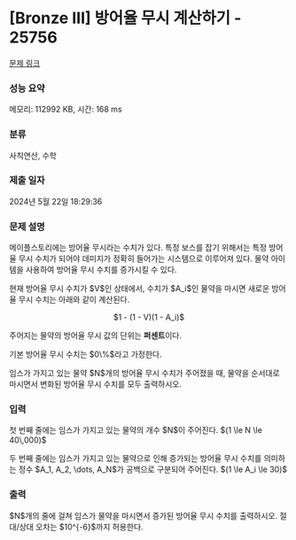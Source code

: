 # [Bronze III] 방어율 무시 계산하기 - 25756 

[문제 링크](https://www.acmicpc.net/problem/25756) 

### 성능 요약

메모리: 112992 KB, 시간: 168 ms

### 분류

사칙연산, 수학

### 제출 일자

2024년 5월 22일 18:29:36

### 문제 설명

<p>메이플스토리에는 방어율 무시라는 수치가 있다. 특정 보스를 잡기 위해서는 특정 방어율 무시 수치가 되어야 데미지가 정확히 들어가는 시스템으로 이루어져 있다. 물약 아이템을 사용하여 방어율 무시 수치를 증가시킬 수 있다.</p>

<p>현재 방어율 무시 수치가 $V$인 상태에서, 수치가 $A_i$인 물약을 마시면 새로운 방어율 무시 수치는 아래와 같이 계산된다.</p>

<p style="text-align: center;">$1 - (1 - V)(1 - A_i)$</p>

<p>주어지는 물약의 방어율 무시 값의 단위는 <strong>퍼센트</strong>이다.</p>

<p>기본 방어율 무시 수치는 $0\%$라고 가정한다.</p>

<p>임스가 가지고 있는 물약 $N$개의 방어율 무시 수치가 주어졌을 때, 물약을 순서대로 마시면서 변화된 방어율 무시 수치를 모두 출력하시오.</p>

### 입력 

 <p>첫 번째 줄에는 임스가 가지고 있는 물약의 개수 $N$이 주어진다. $(1 \le N \le 40\,000)$</p>

<p>두 번째 줄에는 임스가 가지고 있는 물약으로 인해 증가되는 방어율 무시 수치를 의미하는 정수 $A_1, A_2, \dots, A_N$가 공백으로 구분되어 주어진다. $(1 \le A_i \le 30)$</p>

### 출력 

 <p>$N$개의 줄에 걸쳐 임스가 물약을 마시면서 증가된 방어율 무시 수치를 출력하시오. 절대/상대 오차는 $10^{-6}$까지 허용한다.</p>

